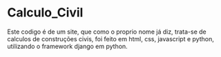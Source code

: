 # Calculo_Civil
 Este codigo é de um site, que como o proprio nome já diz, trata-se de calculos de construções civis, foi feito em html, css, javascript e python, utilizando o framework django em python.

